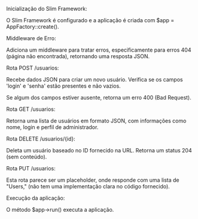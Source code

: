 Inicialização do Slim Framework:

O Slim Framework é configurado e a aplicação é criada com $app = AppFactory::create().

Middleware de Erro:

Adiciona um middleware para tratar erros, especificamente para erros 404 (página não encontrada), retornando uma resposta JSON.

Rota POST /usuarios:

Recebe dados JSON para criar um novo usuário. Verifica se os campos 'login' e 'senha' estão presentes e não vazios.

Se algum dos campos estiver ausente, retorna um erro 400 (Bad Request).

Rota GET /usuarios:

Retorna uma lista de usuários em formato JSON, com informações como nome, login e perfil de administrador.

Rota DELETE /usuarios/{id}:

Deleta um usuário baseado no ID fornecido na URL. Retorna um status 204 (sem conteúdo).

Rota PUT /usuarios:

Esta rota parece ser um placeholder, onde responde com uma lista de "Users," (não tem uma implementação clara no código fornecido).

Execução da aplicação:

O método $app->run() executa a aplicação.